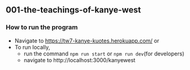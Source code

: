 ## 001-the-teachings-of-kanye-west

### How to run the program 
* Navigate to https://tw7-kanye-kuotes.herokuapp.com/ or
* To run locally, 
    * run the command `npm run start` or `npm run dev`(for developers)
    * navigate to http://localhost:3000/kanyewest
